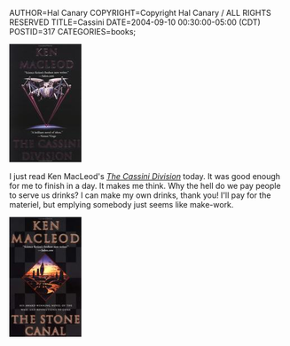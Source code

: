 AUTHOR=Hal Canary
COPYRIGHT=Copyright Hal Canary / ALL RIGHTS RESERVED
TITLE=Cassini
DATE=2004-09-10 00:30:00-05:00 (CDT)
POSTID=317
CATEGORIES=books;

![[bookcover]](/images/book-cassini.jpg)

I just read Ken MacLeod's [_The Cassini Division_](/isbn/?0812568583) today. It was good enough for me to finish in a day. It makes me think. Why the hell do we pay people to serve us drinks? I can make my own drinks, thank you! I'll pay for the materiel, but emplying somebody just seems like make-work.

[![[bookcover]](/images/book-stone-canal.jpg)](/isbn/?0812568648)
